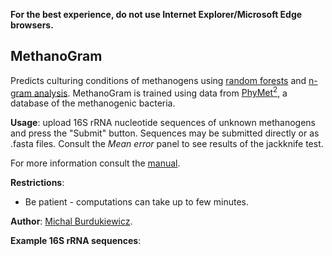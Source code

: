 **For the best experience, do not use Internet Explorer/Microsoft Edge browsers.**

## MethanoGram

Predicts culturing conditions of methanogens using [random forests](https://www.stat.berkeley.edu/~breiman/RandomForests/cc_home.htm) and [n-gram analysis](http://github.com/michbur/biogram). MethanoGram is trained using data from [PhyMet<sup>2</sup>](http://metanogen.biotech.uni.wroc.pl/), a database of the methanogenic bacteria.

**Usage**: upload 16S rRNA nucleotide sequences of unknown methanogens and press the "Submit" button. Sequences may be submitted directly or as .fasta files. Consult the *Mean error* panel to see results of the jackknife test.

For more information consult the [manual](http://phymet2.biotech.uni.wroc.pl/index.php?ind=help).

**Restrictions**:
  * Be patient - computations can take up to few minutes.  

**Author**: [Michal Burdukiewicz](http://www.smorfland.uni.wroc.pl/).

**Example 16S rRNA sequences**:
